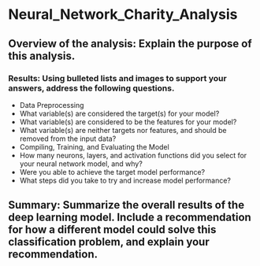 # Neural_Network_Charity_Analysis

## Overview of the analysis: Explain the purpose of this analysis.

### Results: Using bulleted lists and images to support your answers, address the following questions.
- Data Preprocessing
 - What variable(s) are considered the target(s) for your model?
 - What variable(s) are considered to be the features for your model?
 - What variable(s) are neither targets nor features, and should be removed from the input data?
- Compiling, Training, and Evaluating the Model
 - How many neurons, layers, and activation functions did you select for your neural network model, and why?
 - Were you able to achieve the target model performance?
 - What steps did you take to try and increase model performance?

## Summary: Summarize the overall results of the deep learning model. Include a recommendation for how a different model could solve this classification problem, and explain your recommendation.
